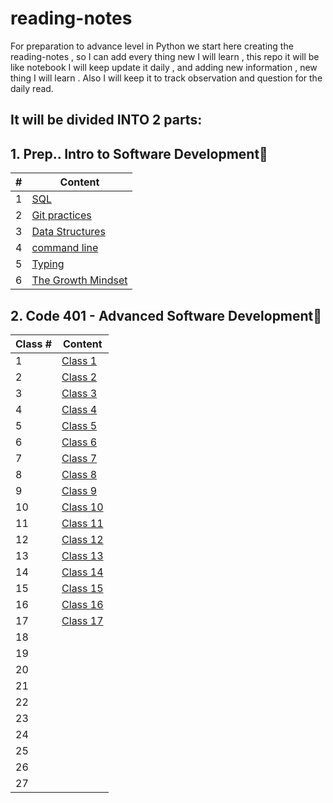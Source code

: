 # reading-notes

For preparation to advance level in Python we start here creating the reading-notes , so I can add every thing new I will learn , this repo it will be like notebook I will keep update it daily , and adding new information , new thing I will learn .
Also I will keep it to track observation and question for the daily read.

## It will be divided INTO 2 parts:

## 1. Prep.. Intro to Software Development📕

| #           | Content |
| ----------- | ----------- |
| 1           | [SQL](./prep/SQL.md)        |
| 2           | [Git practices](./prep/Git%20practices.md)        |
| 3           | [Data Structures](./prep/Data%20Structures.md)        |
| 4           | [command line](./prep/Command%20line.md)        |
| 5           | [Typing](./prep/typing.md)        |
| 6           | [The Growth Mindset](./prep/Prep%20Your%20Mindset.md)        |



## 2. Code 401 - Advanced Software Development📘


| Class #           | Content |
| ----------- | ----------- |
| 1           | [Class 1](./code401/Class1.md)        |
| 2           | [Class 2](./code401/Class2.md)|
| 3           | [Class 3](./code401/Class3.md)|
| 4           | [Class 4](./code401/Class4.md)|
| 5           | [Class 5](./code401/Class5.md)|
| 6           | [Class 6](./code401/Class6.md)|
| 7           | [Class 7](./code401/Class7.md)|
| 8           | [Class 8](./code401/Class8.md)|
| 9           | [Class 9](./code401/Class9.md)|
| 10           | [Class 10](./code401/Class10.md)|
| 11           | [Class 11](./code401/Class11.md)|
| 12           | [Class 12](./code401/Class12.md)|
| 13           | [Class 13](./code401/Class13.md)|
| 14           | [Class 14](./code401/Class14.md)|
| 15           | [Class 15](./code401/Class15.md)|
| 16          | [Class 16](./code401/Class16.md)|
| 17          | [Class 17](./code401/Class17.md)|
| 18          | []()|
| 19           | []()|
| 20           | []()|
| 21           | []()|
| 22           | []()|
| 23           | []()|
| 24           | []()|
| 25           | []()|
| 26           | []()|
| 27           | []()|

